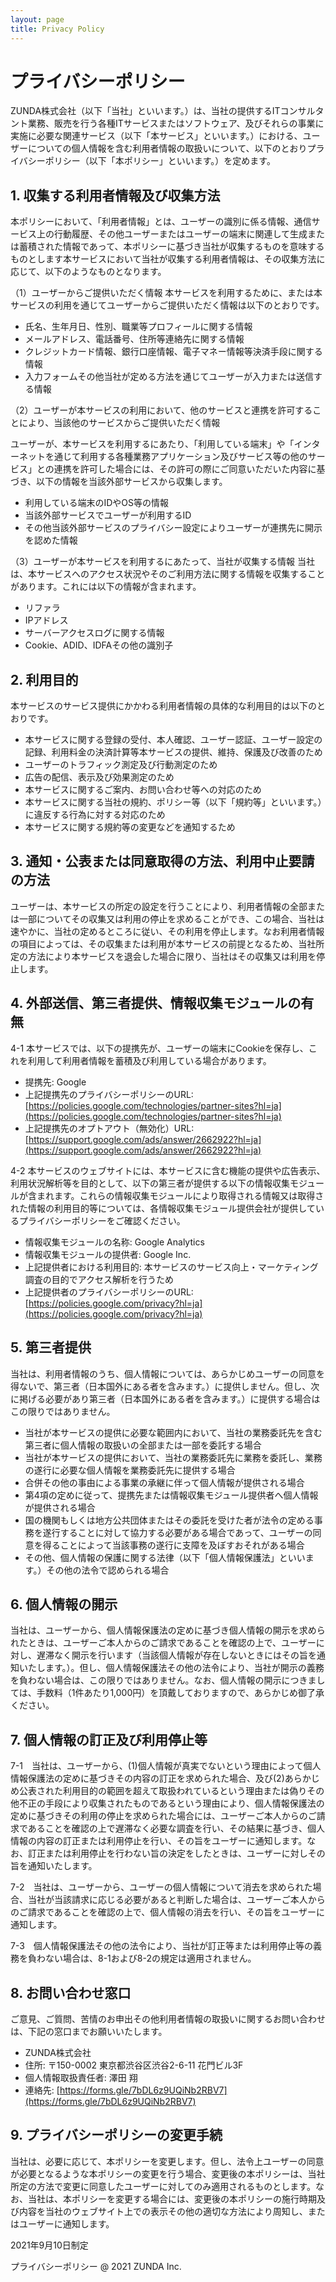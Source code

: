 ```yaml
---
layout: page
title: Privacy Policy
---
```


# プライバシーポリシー
ZUNDA株式会社（以下「当社」といいます。）は、当社の提供するITコンサルタント業務、販売を行う各種ITサービスまたはソフトウェア、及びそれらの事業に実施に必要な関連サービス（以下「本サービス」といいます。）における、ユーザーについての個人情報を含む利用者情報の取扱いについて、以下のとおりプライバシーポリシー（以下「本ポリシー」といいます。）を定めます。
​
## 1. 収集する利用者情報及び収集方法

本ポリシーにおいて、「利用者情報」とは、ユーザーの識別に係る情報、通信サービス上の行動履歴、その他ユーザーまたはユーザーの端末に関連して生成または蓄積された情報であって、本ポリシーに基づき当社が収集するものを意味するものとします本サービスにおいて当社が収集する利用者情報は、その収集方法に応じて、以下のようなものとなります。
​

（1）ユーザーからご提供いただく情報
本サービスを利用するために、または本サービスの利用を通じてユーザーからご提供いただく情報は以下のとおりです。
- 氏名、生年月日、性別、職業等プロフィールに関する情報
- メールアドレス、電話番号、住所等連絡先に関する情報
- クレジットカード情報、銀行口座情報、電子マネー情報等決済手段に関する情報
- 入力フォームその他当社が定める方法を通じてユーザーが入力または送信する情報

（2）ユーザーが本サービスの利用において、他のサービスと連携を許可することにより、当該他のサービスからご提供いただく情報

ユーザーが、本サービスを利用するにあたり、「利用している端末」や「インターネットを通じて利用する各種業務アプリケーション及びサービス等の他のサービス」との連携を許可した場合には、その許可の際にご同意いただいた内容に基づき、以下の情報を当該外部サービスから収集します。

- 利用している端末のIDやOS等の情報
- 当該外部サービスでユーザーが利用するID
- その他当該外部サービスのプライバシー設定によりユーザーが連携先に開示を認めた情報

（3）ユーザーが本サービスを利用するにあたって、当社が収集する情報
当社は、本サービスへのアクセス状況やそのご利用方法に関する情報を収集することがあります。これには以下の情報が含まれます。

- リファラ
- IPアドレス
- サーバーアクセスログに関する情報
- Cookie、ADID、IDFAその他の識別子

## 2. 利用目的

本サービスのサービス提供にかかわる利用者情報の具体的な利用目的は以下のとおりです。
 
- 本サービスに関する登録の受付、本人確認、ユーザー認証、ユーザー設定の記録、利用料金の決済計算等本サービスの提供、維持、保護及び改善のため
- ユーザーのトラフィック測定及び行動測定のため
- 広告の配信、表示及び効果測定のため
- 本サービスに関するご案内、お問い合わせ等への対応のため
- 本サービスに関する当社の規約、ポリシー等（以下「規約等」といいます。）に違反する行為に対する対応のため
- 本サービスに関する規約等の変更などを通知するため

## 3. 通知・公表または同意取得の方法、利用中止要請の方法

ユーザーは、本サービスの所定の設定を行うことにより、利用者情報の全部または一部についてその収集又は利用の停止を求めることができ、この場合、当社は速やかに、当社の定めるところに従い、その利用を停止します。なお利用者情報の項目によっては、その収集または利用が本サービスの前提となるため、当社所定の方法により本サービスを退会した場合に限り、当社はその収集又は利用を停止します。

## 4. 外部送信、第三者提供、情報収集モジュールの有無

4-1   本サービスでは、以下の提携先が、ユーザーの端末にCookieを保存し、これを利用して利用者情報を蓄積及び利用している場合があります。

- 提携先: Google
- 上記提携先のプライバシーポリシーのURL: [https://policies.google.com/technologies/partner-sites?hl=ja](https://policies.google.com/technologies/partner-sites?hl=ja)
- 上記提携先のオプトアウト（無効化）URL: [https://support.google.com/ads/answer/2662922?hl=ja](https://support.google.com/ads/answer/2662922?hl=ja)

4-2   本サービスのウェブサイトには、本サービスに含む機能の提供や広告表示、利用状況解析等を目的として、以下の第三者が提供する以下の情報収集モジュールが含まれます。これらの情報収集モジュールにより取得される情報又は取得された情報の利用目的等については、各情報収集モジュール提供会社が提供しているプライバシーポリシーをご確認ください。

- 情報収集モジュールの名称: Google Analytics
- 情報収集モジュールの提供者: Google Inc.
- 上記提供者における利用目的: 本サービスのサービス向上・マーケティング調査の目的でアクセス解析を行うため
- 上記提供者のプライバシーポリシーのURL: [https://policies.google.com/privacy?hl=ja](https://policies.google.com/privacy?hl=ja)

## 5.  第三者提供

当社は、利用者情報のうち、個人情報については、あらかじめユーザーの同意を得ないで、第三者（日本国外にある者を含みます。）に提供しません。但し、次に掲げる必要があり第三者（日本国外にある者を含みます。）に提供する場合はこの限りではありません。
 
- 当社が本サービスの提供に必要な範囲内において、当社の業務委託先を含む第三者に個人情報の取扱いの全部または一部を委託する場合
- 当社が本サービスの提供において、当社の業務委託先に業務を委託し、業務の遂行に必要な個人情報を業務委託先に提供する場合
- 合併その他の事由による事業の承継に伴って個人情報が提供される場合
- 第4項の定めに従って、提携先または情報収集モジュール提供者へ個人情報が提供される場合
- 国の機関もしくは地方公共団体またはその委託を受けた者が法令の定める事務を遂行することに対して協力する必要がある場合であって、ユーザーの同意を得ることによって当該事務の遂行に支障を及ぼすおそれがある場合
- その他、個人情報の保護に関する法律（以下「個人情報保護法」といいます。）その他の法令で認められる場合

## 6.  個人情報の開示

当社は、ユーザーから、個人情報保護法の定めに基づき個人情報の開示を求められたときは、ユーザーご本人からのご請求であることを確認の上で、ユーザーに対し、遅滞なく開示を行います（当該個人情報が存在しないときにはその旨を通知いたします。）。但し、個人情報保護法その他の法令により、当社が開示の義務を負わない場合は、この限りではありません。なお、個人情報の開示につきましては、手数料（1件あたり1,000円）を頂戴しておりますので、あらかじめ御了承ください。

## 7.  個人情報の訂正及び利用停止等

7-1　当社は、ユーザーから、(1)個人情報が真実でないという理由によって個人情報保護法の定めに基づきその内容の訂正を求められた場合、及び(2)あらかじめ公表された利用目的の範囲を超えて取扱われているという理由または偽りその他不正の手段により収集されたものであるという理由により、個人情報保護法の定めに基づきその利用の停止を求められた場合には、ユーザーご本人からのご請求であることを確認の上で遅滞なく必要な調査を行い、その結果に基づき、個人情報の内容の訂正または利用停止を行い、その旨をユーザーに通知します。なお、訂正または利用停止を行わない旨の決定をしたときは、ユーザーに対しその旨を通知いたします。

7-2　当社は、ユーザーから、ユーザーの個人情報について消去を求められた場合、当社が当該請求に応じる必要があると判断した場合は、ユーザーご本人からのご請求であることを確認の上で、個人情報の消去を行い、その旨をユーザーに通知します。

7-3　個人情報保護法その他の法令により、当社が訂正等または利用停止等の義務を負わない場合は、8-1および8-2の規定は適用されません。

## 8.  お問い合わせ窓口

ご意見、ご質問、苦情のお申出その他利用者情報の取扱いに関するお問い合わせは、下記の窓口までお願いいたします。

- ZUNDA株式会社　　
- 住所: 〒150-0002 東京都渋谷区渋谷2-6-11 花門ビル3F　
- 個人情報取扱責任者: 澤田 翔
- 連絡先: [https://forms.gle/7bDL6z9UQiNb2RBV7](https://forms.gle/7bDL6z9UQiNb2RBV7)


## 9.  プライバシーポリシーの変更手続

当社は、必要に応じて、本ポリシーを変更します。但し、法令上ユーザーの同意が必要となるような本ポリシーの変更を行う場合、変更後の本ポリシーは、当社所定の方法で変更に同意したユーザーに対してのみ適用されるものとします。なお、当社は、本ポリシーを変更する場合には、変更後の本ポリシーの施行時期及び内容を当社のウェブサイト上での表示その他の適切な方法により周知し、またはユーザーに通知します。

2021年9月10日制定

プライバシーポリシー
@ 2021 ZUNDA Inc.